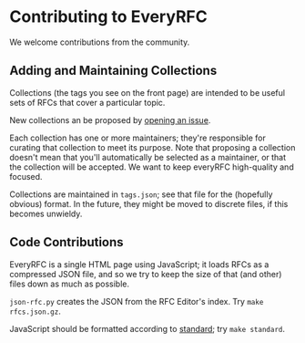 # Contributing to EveryRFC

We welcome contributions from the community.


## Adding and Maintaining Collections

Collections (the tags you see on the front page) are intended to be useful sets
of RFCs that cover a particular topic.

New collections an be proposed by [opening an
issue](https://github.com/EveryRFC/everyRFC/issues/new?template=Custom.md).

Each collection has one or more maintainers; they're responsible for curating that collection to
meet its purpose. Note that proposing a collection doesn't mean that you'll automatically be
selected as a maintainer, or that the collection will be accepted. We want to keep everyRFC
high-quality and focused.

Collections are maintained in `tags.json`; see that file for the (hopefully obvious) format. In the
future, they might be moved to discrete files, if this becomes unwieldy.



## Code Contributions

EveryRFC is a single HTML page using JavaScript; it loads RFCs as a compressed JSON file, and so we
try to keep the size of that (and other) files down as much as possible.

`json-rfc.py` creates the JSON from the RFC Editor's index. Try `make rfcs.json.gz`.

JavaScript should be formatted according to
[standard](https://github.com/standard/standard); try `make standard`.


